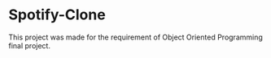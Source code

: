 # Spotify-Clone
 This project was made for the requirement of Object Oriented Programming final project.
